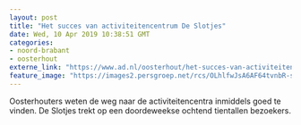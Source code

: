 ```yaml
---
layout: post
title: "Het succes van activiteitencentrum De Slotjes"
date: Wed, 10 Apr 2019 10:38:51 GMT
categories: 
- noord-brabant 
- oosterhout 
externe_link: "https://www.ad.nl/oosterhout/het-succes-van-activiteitencentrum-de-slotjes~a9a8f260/"
feature_image: "https://images2.persgroep.net/rcs/OLhlfwJsA6AF64tvnbR-s-3Feac/diocontent/144348873/_fitwidth/400/?appId=21791a8992982cd8da851550a453bd7f&quality=0.7"
---
```


Oosterhouters weten de weg naar de activiteitencentra inmiddels goed te vinden. De Slotjes trekt op een doordeweekse ochtend tientallen bezoekers.
